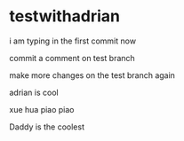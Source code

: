 # testwithadrian

i am typing in the first commit now


commit a comment on test branch 

make more changes on the test branch again

adrian is cool






xue hua piao piao

Daddy is the coolest
